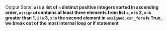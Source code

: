 Output State: **`a` is a list of `n` distinct positive integers sorted in ascending order, `assigned` contains at least three elements from list `a`, `m` is 2, `n` is greater than 1, `i` is 3, `x` is the second element in `assigned`, `can_form` is True, we break out of the most internal loop or if statement**